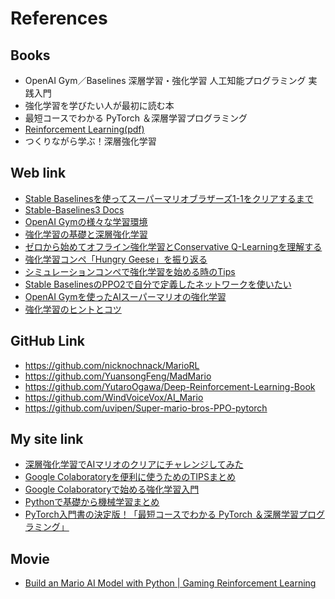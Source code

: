 # References

## Books
- OpenAI Gym／Baselines 深層学習・強化学習 人工知能プログラミング 実践入門
- 強化学習を学びたい人が最初に読む本
- 最短コースでわかる PyTorch ＆深層学習プログラミング
- [Reinforcement Learning(pdf)](http://www.incompleteideas.net/book/RLbook2020.pdf)
- つくりながら学ぶ！深層強化学習

## Web link
- [Stable Baselinesを使ってスーパーマリオブラザーズ1-1をクリアするまで](https://qiita.com/hrs1985/items/871ca5d037d73558bfca)
- [Stable-Baselines3 Docs](https://stable-baselines3.readthedocs.io/en/master/)
- [OpenAI Gymの様々な学習環境](https://note.com/npaka/n/n9d81c0f08e26)
- [強化学習の基礎と深層強化学習](https://www.slideshare.net/ShotaImai3/rlssdeepreinforcementlearning)
- [ゼロから始めてオフライン強化学習とConservative Q-Learningを理解する](https://qiita.com/aiueola/items/90f635200d808f904daf)
- [強化学習コンペ「Hungry Geese」を振り返る](https://zenn.dev/ktechb/articles/e2394bc27358c4)
- [シミュレーションコンペで強化学習を始める時のTips](https://kutohonn.hatenablog.com/entry/2021/12/16/230644)
- [Stable BaselinesのPPO2で自分で定義したネットワークを使いたい](https://qiita.com/hrs1985/items/90a6361acfadb4efb6fa)
- [OpenAI Gymを使ったAIスーパーマリオの強化学習](https://windvoice.hatenablog.jp/entry/2022/01/02/183010)
- [強化学習のヒントとコツ](https://note.com/npaka/n/na7a409cbadc7)

## GitHub Link
- https://github.com/nicknochnack/MarioRL
- https://github.com/YuansongFeng/MadMario
- https://github.com/YutaroOgawa/Deep-Reinforcement-Learning-Book
- https://github.com/WindVoiceVox/AI_Mario
- https://github.com/uvipen/Super-mario-bros-PPO-pytorch

## My site link
- [深層強化学習でAIマリオのクリアにチャレンジしてみた](https://qiita.com/karaage0703/items/e237887894f0f1382d58)
- [Google Colaboratoryを便利に使うためのTIPSまとめ](https://karaage.hatenadiary.jp/entry/2018/12/17/073000)
- [Google Colaboratoryで始める強化学習入門](https://karaage.hatenadiary.jp/entry/rl-tutorial)
- [Pythonで基礎から機械学習まとめ](https://karaage.hatenadiary.jp/machine-learning-study)
- [PyTorch入門書の決定版！「最短コースでわかる PyTorch ＆深層学習プログラミング」](https://karaage.hatenadiary.jp/entry/2021/09/24/073000)

## Movie
- [Build an Mario AI Model with Python | Gaming Reinforcement Learning](https://www.youtube.com/watch?v=2eeYqJ0uBKE)
